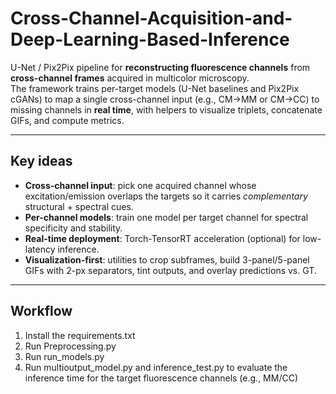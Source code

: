 # Cross-Channel-Acquisition-and-Deep-Learning-Based-Inference

U-Net / Pix2Pix pipeline for **reconstructing fluorescence channels** from **cross-channel frames** acquired in multicolor microscopy.  
The framework trains per-target models (U-Net baselines and Pix2Pix cGANs) to map a single cross-channel input (e.g., CM→MM or CM→CC) to missing channels in **real time**, with helpers to visualize triplets, concatenate GIFs, and compute metrics.

---

## Key ideas

- **Cross-channel input**: pick one acquired channel whose excitation/emission overlaps the targets so it carries *complementary* structural + spectral cues.
- **Per-channel models**: train one model per target channel for spectral specificity and stability.
- **Real-time deployment**: Torch-TensorRT acceleration (optional) for low-latency inference.
- **Visualization-first**: utilities to crop subframes, build 3-panel/5-panel GIFs with 2-px separators, tint outputs, and overlay predictions vs. GT.

---

## Workflow

  1) Install the requirements.txt
  2) Run Preprocessing.py
  3) Run run_models.py
  4) Run multioutput_model.py and inference_test.py to evaluate the inference time for the target fluorescence channels (e.g., MM/CC)
